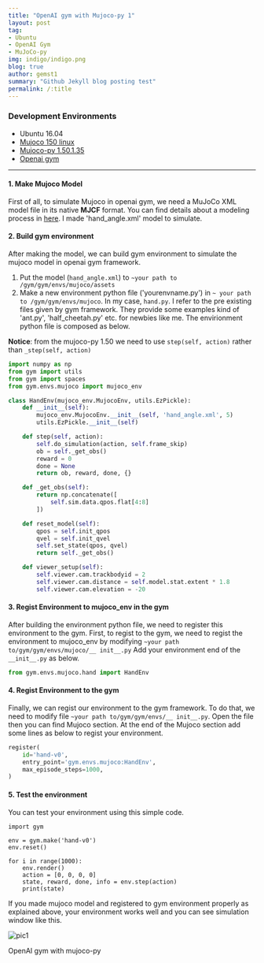 ```yaml
---
title: "OpenAI gym with Mujoco-py 1"
layout: post
tag:
- Ubuntu
- OpenAI Gym
- MuJoCo-py
img: indigo/indigo.png
blog: true
author: gemst1
summary: "Github Jekyll blog posting test"
permalink: /:title
---
```


### Development Environments
- Ubuntu 16.04
- [Mujoco 150 linux](https://mujoco.org)
- [Mujoco-py 1.50.1.35](https://github.com/openai/mujoco-py)
- [Openai gym](https://github.com/openai/gym)

---

#### 1. Make Mujoco Model
First of all, to simulate Mujoco in openai gym, we need a MuJoCo XML model file in its native **MJCF** format. You can find details about a modeling process in [here](http://www.mujoco.org/book/modeling.html).
I made 'hand_angle.xml' model to simulate.

#### 2. Build gym environment
After making the model, we can build gym environment to simulate the mujoco model in openai gym framework.
1. Put the model (`hand_angle.xml`) to `~your path to /gym/gym/envs/mujoco/assets`
2. Make a new environment python file ('yourenvname.py') in `~ your path to /gym/gym/envs/mujoco`. In my case, `hand.py`.
I refer to the pre existing files given by gym framework. They provide some examples kind of 'ant.py', 'half_cheetah.py' etc. for newbies like me.
The envirionment python file is composed as below.

**Notice**: from the mujoco-py 1.50 we need to use `step(self, action)` rather than `_step(self, action)`

```python
import numpy as np
from gym import utils
from gym import spaces
from gym.envs.mujoco import mujoco_env

class HandEnv(mujoco_env.MujocoEnv, utils.EzPickle):
    def __init__(self):
        mujoco_env.MujocoEnv.__init__(self, 'hand_angle.xml', 5)
        utils.EzPickle.__init__(self)

    def step(self, action):
        self.do_simulation(action, self.frame_skip)
        ob = self._get_obs()
        reward = 0
        done = None
        return ob, reward, done, {}

    def _get_obs(self):
        return np.concatenate([
            self.sim.data.qpos.flat[4:8]
        ])

    def reset_model(self):
        qpos = self.init_qpos
        qvel = self.init_qvel
        self.set_state(qpos, qvel)
        return self._get_obs()

    def viewer_setup(self):
        self.viewer.cam.trackbodyid = 2
        self.viewer.cam.distance = self.model.stat.extent * 1.8
        self.viewer.cam.elevation = -20
```

#### 3. Regist Environment to mujoco_env in the gym
After building the environment python file, we need to register this environment to the gym. First, to regist to the gym, we need to regist the environment to mujoco_env by modifying `~your path to/gym/gym/envs/mujoco/__ init__.py`
Add your environment end of the `__init__.py` as below.

```python
from gym.envs.mujoco.hand import HandEnv
```

#### 4. Regist Environment to the gym
Finally, we can regist our environment to the gym framework. To do that, we need to modify file `~your path to/gym/gym/envs/__ init__.py`. Open the file then you can find Mujoco section. At the end of the Mujoco section add some lines as below to regist your environment.

```python
register(
    id='hand-v0',
    entry_point='gym.envs.mujoco:HandEnv',
    max_episode_steps=1000,
)
```

#### 5. Test the environment
You can test your environment using this simple code.

```python3
import gym

env = gym.make('hand-v0')
env.reset()

for i in range(1000):
    env.render()
    action = [0, 0, 0, 0]
    state, reward, done, info = env.step(action)
    print(state)
```

If you made mujoco model and registered to gym environment properly as explained above, your environment works well and you can see simulation window like this.

![pic1](/assets/images/oepnai-gym-mujoco-py.png)
<figcaption class="caption">OpenAI gym with mujoco-py</figcaption>
